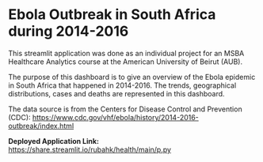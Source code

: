 # Ebola Outbreak in South Africa during 2014-2016

This streamlit application was done as an individual project for an MSBA Healthcare Analytics course at the American University of Beirut (AUB). 

The purpose of this dashboard is to give an overview of the Ebola epidemic in South Africa that happened in 2014-2016. The trends, geographical distributions, cases and deaths are represented in this dashboard. 

The data source is from the Centers for Disease Control and Prevention (CDC): https://www.cdc.gov/vhf/ebola/history/2014-2016-outbreak/index.html

**Deployed Application Link:** https://share.streamlit.io/rubahk/health/main/p.py
